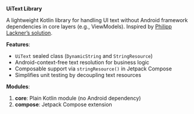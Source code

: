 
**UiText Library**  

A lightweight Kotlin library for handling UI text without Android framework dependencies in core layers (e.g., ViewModels). Inspired by [Philipp Lackner’s solution](https://youtu.be/mB1Lej0aDus).  

**Features**:  
- `UiText` sealed class (`DynamicString` and `StringResource`)  
- Android-context-free text resolution for business logic  
- Composable support via `stringResource()` in Jetpack Compose  
- Simplifies unit testing by decoupling text resources  

**Modules**:  
1. **core**: Plain Kotlin module (no Android dependency)  
2. **compose**: Jetpack Compose extension  
